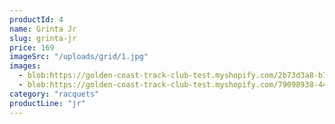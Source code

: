 ```yaml
---
productId: 4
name: Grinta Jr
slug: grinta-jr
price: 169
imageSrc: "/uploads/grid/1.jpg"
images:
  - blob:https://golden-coast-track-club-test.myshopify.com/2b73d3a8-b7cd-4b50-ba55-db4e4dde13ef
  - blob:https://golden-coast-track-club-test.myshopify.com/79098938-4446-4965-8952-69912857be70
category: "racquets"
productLine: "jr"
---
```

